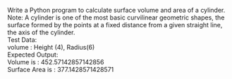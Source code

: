 <p>
Write a Python program to calculate surface volume and area of a cylinder. <br>
Note: A cylinder is one of the most basic curvilinear geometric shapes, the surface formed by the points at a fixed distance from a given straight line, the axis of the cylinder.<br>
Test Data:<br>
volume : Height (4), Radius(6)<br>
Expected Output:<br>
Volume is : 452.57142857142856<br>
Surface Area is : 377.1428571428571
</p>